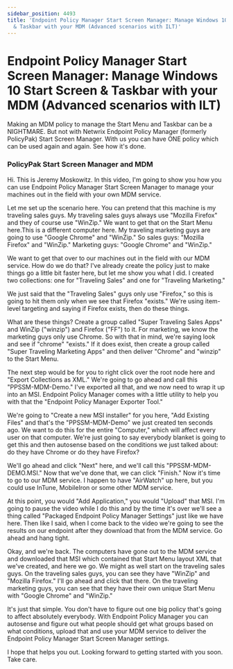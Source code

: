 ```yaml
---
sidebar_position: 4493
title: 'Endpoint Policy Manager Start Screen Manager: Manage Windows 10 Start Screen
  & Taskbar with your MDM (Advanced scenarios with ILT)'
---
```


# Endpoint Policy Manager Start Screen Manager: Manage Windows 10 Start Screen & Taskbar with your MDM (Advanced scenarios with ILT)

Making an MDM policy to manage the Start Menu and Taskbar can be a NIGHTMARE. But not with Netwrix Endpoint Policy Manager (formerly PolicyPak) Start Screen Manager. With us you can have ONE policy which can be used again and again. See how it's done.

### PolicyPak Start Screen Manager and MDM

Hi. This is Jeremy Moskowitz. In this video, I'm going to show you how you can use Endpoint Policy Manager Start Screen Manager to manage your machines out in the field with your own MDM service.

Let me set up the scenario here. You can pretend that this machine is my traveling sales guys. My traveling sales guys always use "Mozilla Firefox" and they of course use "WinZip." We want to get that on the Start Menu here.This is a different computer here. My traveling marketing guys are going to use "Google Chrome" and "WinZip." So sales guys: "Mozilla Firefox" and "WinZip." Marketing guys: "Google Chrome" and "WinZip."

We want to get that over to our machines out in the field with our MDM service. How do we do that? I've already create the policy just to make things go a little bit faster here, but let me show you what I did. I created two collections: one for "Traveling Sales" and one for "Traveling Marketing."

We just said that the "Traveling Sales" guys only use "Firefox," so this is going to hit them only when we see that Firefox "exists." We're using item-level targeting and saying if Firefox exists, then do these things.

What are these things? Create a group called "Super Traveling Sales Apps" and WinZip ("winzip") and Firefox ("FF") to it. For marketing, we know the marketing guys only use Chrome. So with that in mind, we're saying look and see if "chrome" "exists." If it does exist, then create a group called "Super Traveling Marketing Apps" and then deliver "Chrome" and "winzip" to the Start Menu.

The next step would be for you to right click over the root node here and "Export Collections as XML." We're going to go ahead and call this "PPSSM-MDM-Demo." I've exported all that, and we now need to wrap it up into an MSI. Endpoint Policy Manager comes with a little utility to help you with that the "Endpoint Policy Manager Exporter Tool."

We're going to "Create a new MSI installer" for you here, "Add Existing Files" and that's the "PPSSM-MDM-Demo" we just created ten seconds ago. We want to do this for the entire "Computer," which will affect every user on that computer. We're just going to say everybody blanket is going to get this and then autosense based on the conditions we just talked about: do they have Chrome or do they have Firefox?

We'll go ahead and click "Next" here, and we'll call this "PPSSM-MDM-DEMO.MSI." Now that we've done that, we can click "Finish." Now it's time to go to our MDM service. I happen to have "AirWatch" up here, but you could use InTune, MobileIron or some other MDM service.

At this point, you would "Add Application," you would "Upload" that MSI. I'm going to pause the video while I do this and by the time it's over we'll see a thing called "Packaged Endpoint Policy Manager Settings" just like we have here. Then like I said, when I come back to the video we're going to see the results on our endpoint after they download that from the MDM service. Go ahead and hang tight.

Okay, and we're back. The computers have gone out to the MDM service and downloaded that MSI which contained that Start Menu layout XML that we've created, and here we go. We might as well start on the traveling sales guys. On the traveling sales guys, you can see they have "WinZip" and "Mozilla Firefox." I'll go ahead and click that there. On the traveling marketing guys, you can see that they have their own unique Start Menu with "Google Chrome" and "WinZip."

It's just that simple. You don't have to figure out one big policy that's going to affect absolutely everybody. With Endpoint Policy Manager you can autosense and figure out what people should get what groups based on what conditions, upload that and use your MDM service to deliver the Endpoint Policy Manager Start Screen Manager settings.

I hope that helps you out. Looking forward to getting started with you soon.  
Take care.